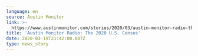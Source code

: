 ```yaml
---
language: en
source: Austin Monitor
link: >-
  https://www.austinmonitor.com/stories/2020/03/austin-monitor-radio-the-2020-u-s-census/
title: 'Austin Monitor Radio: The 2020 U.S. Census'
date: 2020-03-19T21:42:00.687Z
type: news_story
---
```



